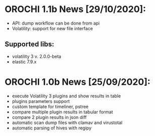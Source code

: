 # OROCHI 1.1b News [29/10/2020]:

- API: dump workflow can be done from api
- Volatility: support for new file interface

## Supported libs:

- volatility 3 v. 2.0.0-beta
- elastic 7.9.x

# OROCHI 1.0b News [25/09/2020]:

- execute Volatility 3 plugins and show results in table
- plugins parameters support
- custom template for timeliner, pstree
- compare multiple plugin results in tabular format
- compare 2 plugin results in json diff
- automatic scan dump files with clamav and virustotal
- automatic parsing of hives with regipy